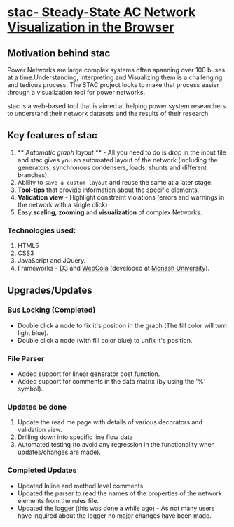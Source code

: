 # [stac- Steady-State AC Network Visualization in the Browser](http://immersive.erc.monash.edu.au/stac/)

## Motivation behind stac
Power Networks are large complex systems often spanning over 100 buses at a time.Understanding, Interpreting and Visualizing them is a challenging and tedious process. The STAC project looks to make that process easier through a visualization tool for power networks. <br>

stac is a web-based tool that is aimed at helping power system researchers to understand their network datasets and the results of their research.

## Key features of stac
1.  ** *Automatic graph layout* ** - All you need to do is drop in the input file and stac gives you an automated layout of the network (including the generators, synchronous condensers, loads, shunts and different branches).
2. Ability to `save a custom layout` and reuse the same at a later stage.
3. **Tool-tips** that provide information about the specific elements.
4. **Validation view** - Highlight constraint violations (errors and warnings in the network with a single click)
5. Easy **scaling**, **zooming** and **visualization** of complex Networks.

### Technologies used:
1. HTML5
2. CSS3
3. JavaScript and JQuery.
4. Frameworks - [D3](http://d3js.org/) and [WebCola](http://marvl.infotech.monash.edu/webcola/) (developed at [Monash University](http://www.infotech.monash.edu.au/)).<br>


## Upgrades/Updates

### Bus Locking (Completed)
- Double click a node to fix it's position in the graph (The fill color will turn light blue).
- Double click a node (with fill color blue) to unfix it's position.

### File Parser
- Added support for linear generator cost function.
- Added support for comments in the data matrix (by using the '%' symbol).

### Updates be done
1. Update the read me page with details of various decorators and validation view.
2. Drilling down into specific line flow data
3. Automated testing (to avoid any regression in the functionality when updates/changes are made).

### Completed Updates
- Updated Inline and method level comments.
- Updated the parser to read the names of the properties of the network elements from the rules file.
- Updated the logger (this was done a while ago) - As not many users have inquired about the logger no major changes have been made.